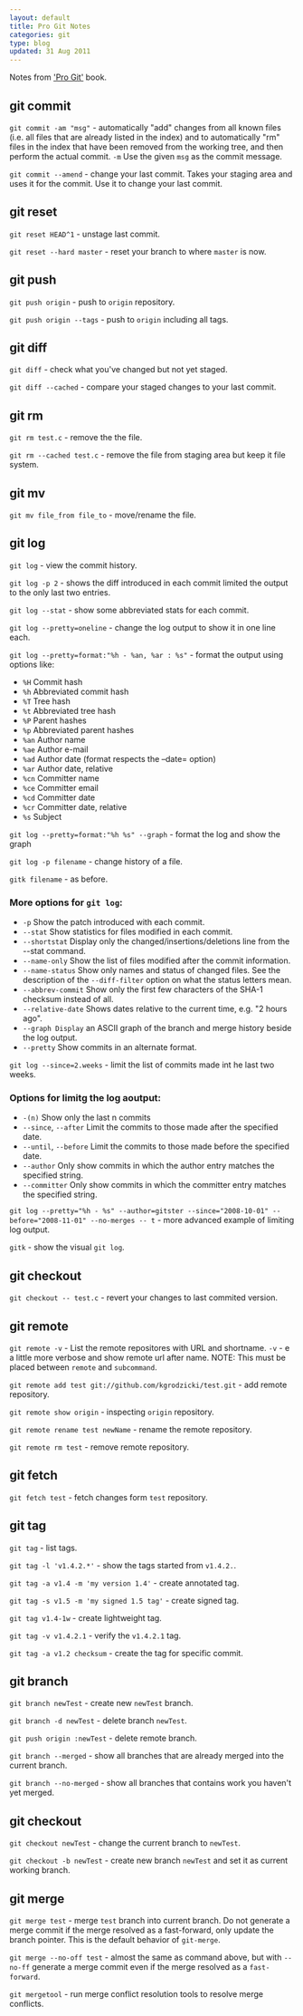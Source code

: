 ```yaml
---
layout: default
title: Pro Git Notes
categories: git
type: blog
updated: 31 Aug 2011
---
```


Notes from ['Pro Git'](http://bit.ly/nXGq5j) book.

git commit
----------
`git commit -am "msg"` - automatically "add" changes from all known files (i.e. all files that are already listed in the index) and to automatically "rm" files in the index that have been removed from the working tree, and then perform the actual commit. `-m` Use the given `msg` as the commit message.

`git commit --amend` - change your last commit. Takes your staging area and uses it for the commit. Use it to change your last commit.

git reset
---------

`git reset HEAD^1` - unstage last commit.

`git reset --hard master` - reset your branch to where `master` is now.

git push
--------
`git push origin` - push to `origin` repository.

`git push origin --tags` - push to `origin` including all tags.

git diff
--------
`git diff` - check what you've changed but not yet staged.

`git diff --cached` - compare your staged changes to your last commit.

git rm
------
`git rm test.c` - remove the the file.

`git rm --cached test.c` - remove the file from staging area but keep it file system.

git mv
------
`git mv file_from file_to` - move/rename the file.

git log
-------

`git log` - view the commit history.

`git log -p 2` - shows the diff introduced in each commit limited the output to the only last two entries.

`git log --stat` - show some abbreviated stats for each commit.

`git log --pretty=oneline` - change the log output to show it in one line each.

`git log --pretty=format:"%h - %an, %ar : %s"` - format the output using options like:
- `%H` Commit hash
- `%h` Abbreviated commit hash
- `%T` Tree hash
- `%t` Abbreviated tree hash
- `%P` Parent hashes
- `%p` Abbreviated parent hashes
- `%an` Author name
- `%ae` Author e-mail
- `%ad` Author date (format respects the –date= option)
- `%ar` Author date, relative
- `%cn` Committer name
- `%ce` Committer email
- `%cd` Committer date
- `%cr` Committer date, relative
- `%s` Subject

`git log --pretty=format:"%h %s" --graph` - format the log and show the graph

`git log -p filename` - change history of a file. 

`gitk filename` - as before.

### More options for `git log`:

- `-p` Show the patch introduced with each commit.
- `--stat` Show statistics for files modified in each commit.
- `--shortstat` Display only the changed/insertions/deletions line from the --stat command.
- `--name-only` Show the list of files modified after the commit information.
- `--name-status` Show only names and status of changed files. See the description of the `--diff-filter` option on what the status letters mean.
- `--abbrev-commit` Show only the first few characters of the SHA-1 checksum instead of all.
- `--relative-date` Shows dates relative to the current time, e.g. "2 hours ago".
- `--graph Display` an ASCII graph of the branch and merge history beside the log output.
- `--pretty` Show commits in an alternate format.

`git log --since=2.weeks` - limit the list of commits made int he last two weeks.

### Options for limitg the log aoutput:

- `-(n)` Show only the last n commits
- `--since`, `--after` Limit the commits to those made after the specified date.
- `--until`, `--before` Limit the commits to those made before the specified date.
- `--author` Only show commits in which the author entry matches the specified string.
- `--committer` Only show commits in which the committer entry matches the specified string.

`git log --pretty="%h - %s" --author=gitster --since="2008-10-01" --before="2008-11-01" --no-merges -- t` - more advanced example of limiting log output.

`gitk` - show the visual `git log`.

git checkout
------------
`git checkout -- test.c` - revert your changes to last commited version.

git remote
----------
`git remote -v` - List the remote repositores with URL and shortname. `-v` - e a little more verbose and show remote url after name. NOTE: This must be placed between `remote` and `subcommand`.

`git remote add test git://github.com/kgrodzicki/test.git` - add remote repository.

`git remote show origin` - inspecting `origin` repository.

`git remote rename test newName` - rename the remote repository.

`git remote rm test` - remove remote repository.

git fetch
---------

`git fetch test` - fetch changes form `test` repository.

git tag
-------
`git tag` - list tags.

`git tag -l 'v1.4.2.*'` - show the tags started from `v1.4.2.`.

`git tag -a v1.4 -m 'my version 1.4'` - create annotated tag.

`git tag -s v1.5 -m 'my signed 1.5 tag'` - create signed tag.

`git tag v1.4-1w` - create lightweight tag.

`git tag -v v1.4.2.1` - verify the `v1.4.2.1` tag.

`git tag -a v1.2 checksum` - create the tag for specific commit.

git branch
----------
`git branch newTest` - create new `newTest` branch.

`git branch -d newTest` - delete branch `newTest`.

`git push origin :newTest` - delete remote branch.

`git branch --merged` - show all branches that are already merged into the current branch.

`git branch --no-merged` - show all branches that contains work you haven't yet merged.

git checkout
------------
`git checkout newTest` - change the current branch to `newTest`.

`git checkout -b newTest` - create new branch `newTest` and set it as current working branch.

git merge
---------

`git merge test` - merge `test` branch into current branch. Do not generate a merge commit if the merge resolved as a fast-forward, only update the branch pointer. This is the default behavior of `git-merge`.

`git merge --no-off test` - almost the same as command above, but with `--no-ff` generate a merge commit even if the merge resolved as a `fast-forward`.

`git mergetool` - run merge conflict resolution tools to resolve merge conflicts.
